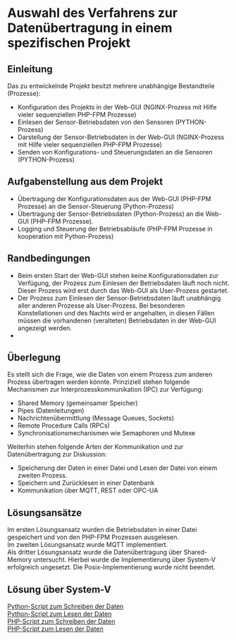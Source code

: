 # Auswahl des Verfahrens zur Datenübertragung in einem spezifischen Projekt

## Einleitung
Das zu entwickelnde Projekt besitzt mehrere unabhängige Bestandteile (Prozesse):
* Konfiguration des Projekts in der Web-GUI (NGINX-Prozess mit Hilfe vieler sequenziellen PHP-FPM Prozesse) 
* Einlesen der Sensor-Betriebsdaten von den Sensoren (PYTHON-Prozess)
* Darstellung der Sensor-Betriebsdaten in der Web-GUI (NGINX-Prozess mit Hilfe vieler sequenziellen PHP-FPM Prozesse) 
* Senden von Konfigurations- und Steuerungsdaten an die Sensoren (PYTHON-Prozess)

## Aufgabenstellung aus dem Projekt
* Übertragung der Konfigurationsdaten aus der Web-GUI (PHP-FPM Prozesse) an die Sensor-Steuerung (Python-Prozess)
* Übertragung der Sensor-Betriebsdaten (Python-Prozess) an die Web-GUI (PHP-FPM Prozesse).
* Logging und Steuerung der Betriebsabläufe (PHP-FPM Prozesse in kooperation mit Python-Prozess)

## Randbedingungen
* Beim ersten Start der Web-GUI stehen keine Konfigurationsdaten zur Verfügung, der Prozess zum Einlesen der Betriebsdaten läuft noch nicht. Dieser Prozess wird erst durch das Web-GUI als User-Prozess gestartet.
* Der Prozess zum Einlesen der Sensor-Betriebsdaten läuft unabhängig aller anderen Prozesse als User-Prozess. Bei besonderen Konstellationen und des Nachts wird er angehalten, in diesen Fällen müssen die vorhandenen (veralteten) Betriebsdaten in der Web-GUI angezeigt werden.
* 

## Überlegung
Es stellt sich die Frage, wie die Daten von einem Prozess zum anderen Prozess übertragen werden könnte.
Prinziziell stehen folgende Mechanismen zur Interprozesskommunikation (IPC) zur Verfügung:
* Shared Memory (gemeinsamer Speicher)
* Pipes (Datenleitungen)
* Nachrichtenübermittlung (Message Queues, Sockets)
* Remote Procedure Calls (RPCs)
* Synchronisationsmechanismen wie Semaphoren und Mutexe

Weiterhin stehen folgende Arten der Kommunikation und zur Datenübertragung zur Diskussion:
* Speicherung der Daten in einer Datei und Lesen der Datei von einem zweiten Prozess.
* Speichern und Zurücklesen in einer Datenbank
* Kommunikation über MQTT, REST oder OPC-UA

## Lösungsansätze
Im ersten Lösungsansatz wurden die Betriebsdaten in einer Datei gespeichert und von den PHP-FPM Prozessen ausgelesen.  
Im zweiten Lösungsansatz wurde MQTT implementiert.  
Als dritter Lösungsansatz wurde die Datenübertragung über Shared-Memory untersucht. Hierbei wurde die Implementierung über System-V erfolgreich ungesetzt. Die Posix-Implementierung wurde nicht beendet.

## Lösung über System-V
[Python-Script zum Schreiben der Daten](./sysV_out.py)  
[Python-Script zum Lesen der Daten](./sysV_in.py)  
[PHP-Script zum Schreiben der Daten](./sysV_out.php)  
[PHP-Script zum Lesen der Daten](./sysV_in.php)  
